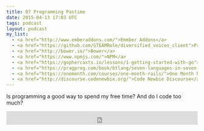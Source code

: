 ```yaml
---
title: 07 Programming Pastime
date: 2015-04-13 17:03 UTC
tags: podcast
layout: podcast
my_list: 
  - <a href="http://www.emberaddons.com/">Emmber Addons</a>
  - <a href="https://github.com/STEAMRole/diversified_voices_client">Project Diversified Repo</a>
  - <a href="http://bower.io/">Bower</a>
  - <a href="https://www.npmjs.com/">NPM</a>
  - <a href="https://gophercasts.io/lessons/1-getting-started-with-go">Getting Started With Go</a>
  - <a href="https://pragprog.com/book/btlang/seven-languages-in-seven-weeks">7 Languages in 7 weeks</a>
  - <a href="https://onemonth.com/courses/one-month-rails/">One Month Rails</a>
  - <a href="http://discourse.codenewbie.org/">Code Newbie Discourse</a>
---
```


Is programming a good way to spend my free time? And do I code too much?

<iframe frameborder='0' height='36px' scrolling='no' seamless src='https://simplecast.fm/e/9960?style=light' width='100%'></iframe>
